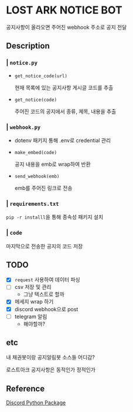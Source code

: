 # LOST ARK NOTICE BOT
공지사항이 올라오면 주어진 webhook 주소로 공지 전달

 ## Description

 ### | `notice.py`
 * `get_notice_code(url)`
    
    현재 목록에 있는 공지사항 게시글 코드를 추출
 * `get_notice(code)`

    주어진 코드의 공지에서 종류, 제목, 내용을 추출

 ### | `webhook.py`
* dotenv 패키지 통해 .env로 credential 관리
* `make_embed(code)`

    공지 내용을 emb로 wrap하여 반환
* `send_webhook(emb)`

    emb를 주어진 링크로 전송


 ### | `requirements.txt`
 `pip -r installl`을 통해 종속성 패키지 설치

 ### | `code`
 마지막으로 전송한 공지의 코드 저장


 ## TODO
- [x] `request` 사용하여 데이터 파싱
- [ ] csv 저장 및 관리
    - 그냥 텍스트로 할까
- [x] 메세지 wrap 하기
- [x] discord webhook으로 post
- [ ] telegram 알림
    - 해야할까?

## etc
내 채권봇이랑 공지알림봇 소스들 어디감? 

로스트아크 공지사항은 동적인가 정적인가


## Reference
[Discord Python Package](https://discordpy.readthedocs.io/en/stable/api.html)

